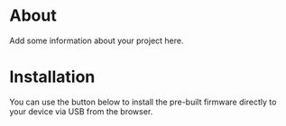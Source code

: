 # About

Add some information about your project here.

# Installation

You can use the button below to install the pre-built firmware directly to your device via USB from the browser.

<esp-web-install-button manifest="./manifest.json"></esp-web-install-button>

<script type="module" src="https://unpkg.com/esp-web-tools@9.1.0/dist/web/install-button.js?module"></script>

